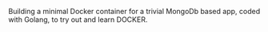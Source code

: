Building a minimal Docker container for a trivial MongoDb based app, coded with Golang, to try out and learn DOCKER.
